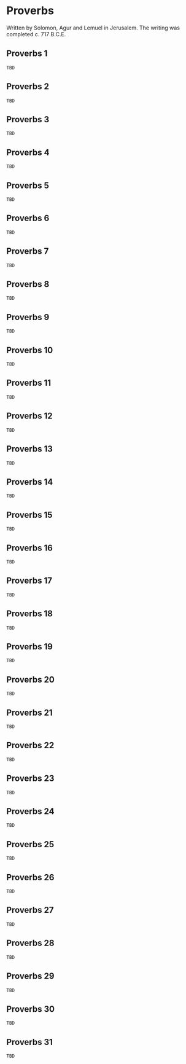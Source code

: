 # Proverbs

Written by Solomon, Agur and Lemuel in Jerusalem. The writing was completed c. 717 B.C.E.

## Proverbs 1

```
TBD
```


## Proverbs 2

```
TBD
```


## Proverbs 3

```
TBD
```


## Proverbs 4

```
TBD
```


## Proverbs 5

```
TBD
```


## Proverbs 6

```
TBD
```


## Proverbs 7

```
TBD
```


## Proverbs 8

```
TBD
```


## Proverbs 9

```
TBD
```


## Proverbs 10

```
TBD
```


## Proverbs 11

```
TBD
```


## Proverbs 12

```
TBD
```


## Proverbs 13

```
TBD
```


## Proverbs 14

```
TBD
```


## Proverbs 15

```
TBD
```


## Proverbs 16

```
TBD
```


## Proverbs 17

```
TBD
```


## Proverbs 18

```
TBD
```


## Proverbs 19

```
TBD
```


## Proverbs 20

```
TBD
```


## Proverbs 21

```
TBD
```


## Proverbs 22

```
TBD
```


## Proverbs 23

```
TBD
```


## Proverbs 24

```
TBD
```


## Proverbs 25

```
TBD
```


## Proverbs 26

```
TBD
```


## Proverbs 27

```
TBD
```


## Proverbs 28

```
TBD
```


## Proverbs 29

```
TBD
```


## Proverbs 30

```
TBD
```


## Proverbs 31

```
TBD
```


